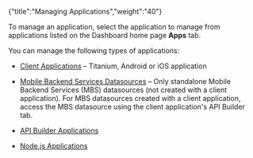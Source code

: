 {"title":"Managing Applications","weight":"40"}

To manage an application, select the application to manage from applications listed on the Dashboard home page **Apps** tab.

You can manage the following types of applications:

* [Client Applications](/docs/appc/Appcelerator_Dashboard/Appcelerator_Dashboard_Guide/Managing_Applications/Managing_Client_Applications/) – Titanium, Android or iOS application

* [Mobile Backend Services Datasources](/docs/appc/Appcelerator_Dashboard/Appcelerator_Dashboard_Guide/Managing_Applications/Managing_Mobile_Backend_Services_Datasources/) – Only standalone Mobile Backend Services (MBS) datasources (not created with a client application). For MBS datasources created with a client application, access the MBS datasource using the client application's API Builder tab.

* [API Builder Applications](/docs/appc/Appcelerator_Dashboard/Appcelerator_Dashboard_Guide/Managing_Applications/Managing_API_Builder_Applications/)

* [Node.js Applications](/docs/appc/Appcelerator_Dashboard/Appcelerator_Dashboard_Guide/Managing_Applications/Managing_Node.js_Applications/)
